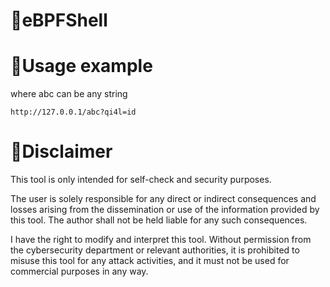 # 👾eBPFShell

# 🐳Usage example

where abc can be any string

```http request
http://127.0.0.1/abc?qi4l=id
```

# 👮Disclaimer

This tool is only intended for self-check and security purposes.

The user is solely responsible for any direct or indirect consequences and losses arising from the dissemination or use of the information provided by this tool. The author shall not be held liable for any such consequences.

I have the right to modify and interpret this tool. Without permission from the cybersecurity department or relevant authorities, it is prohibited to misuse this tool for any attack activities, and it must not be used for commercial purposes in any way.



